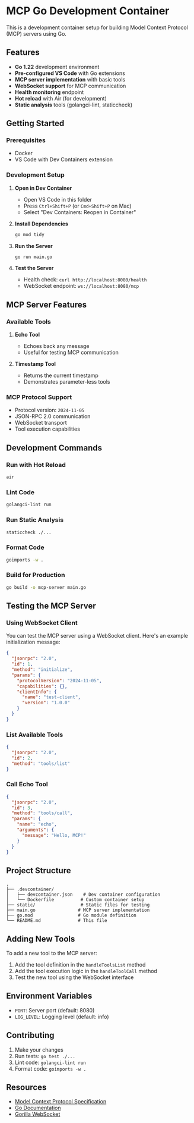 # MCP Go Development Container

This is a development container setup for building Model Context Protocol (MCP) servers using Go.

## Features

- **Go 1.22** development environment
- **Pre-configured VS Code** with Go extensions
- **MCP server implementation** with basic tools
- **WebSocket support** for MCP communication
- **Health monitoring** endpoint
- **Hot reload** with Air (for development)
- **Static analysis** tools (golangci-lint, staticcheck)

## Getting Started

### Prerequisites

- Docker
- VS Code with Dev Containers extension

### Development Setup

1. **Open in Dev Container**
   - Open VS Code in this folder
   - Press `Ctrl+Shift+P` (or `Cmd+Shift+P` on Mac)
   - Select "Dev Containers: Reopen in Container"

2. **Install Dependencies**
   ```bash
   go mod tidy
   ```

3. **Run the Server**
   ```bash
   go run main.go
   ```

4. **Test the Server**
   - Health check: `curl http://localhost:8080/health`
   - WebSocket endpoint: `ws://localhost:8080/mcp`

## MCP Server Features

### Available Tools

1. **Echo Tool**
   - Echoes back any message
   - Useful for testing MCP communication

2. **Timestamp Tool**
   - Returns the current timestamp
   - Demonstrates parameter-less tools

### MCP Protocol Support

- Protocol version: `2024-11-05`
- JSON-RPC 2.0 communication
- WebSocket transport
- Tool execution capabilities

## Development Commands

### Run with Hot Reload
```bash
air
```

### Lint Code
```bash
golangci-lint run
```

### Run Static Analysis
```bash
staticcheck ./...
```

### Format Code
```bash
goimports -w .
```

### Build for Production
```bash
go build -o mcp-server main.go
```

## Testing the MCP Server

### Using WebSocket Client

You can test the MCP server using a WebSocket client. Here's an example initialization message:

```json
{
  "jsonrpc": "2.0",
  "id": 1,
  "method": "initialize",
  "params": {
    "protocolVersion": "2024-11-05",
    "capabilities": {},
    "clientInfo": {
      "name": "test-client",
      "version": "1.0.0"
    }
  }
}
```

### List Available Tools

```json
{
  "jsonrpc": "2.0",
  "id": 2,
  "method": "tools/list"
}
```

### Call Echo Tool

```json
{
  "jsonrpc": "2.0",
  "id": 3,
  "method": "tools/call",
  "params": {
    "name": "echo",
    "arguments": {
      "message": "Hello, MCP!"
    }
  }
}
```

## Project Structure

```
.
├── .devcontainer/
│   ├── devcontainer.json    # Dev container configuration
│   └── Dockerfile          # Custom container setup
├── static/                 # Static files for testing
├── main.go                # MCP server implementation
├── go.mod                 # Go module definition
└── README.md              # This file
```

## Adding New Tools

To add a new tool to the MCP server:

1. Add the tool definition in the `handleToolsList` method
2. Add the tool execution logic in the `handleToolCall` method
3. Test the new tool using the WebSocket interface

## Environment Variables

- `PORT`: Server port (default: 8080)
- `LOG_LEVEL`: Logging level (default: info)

## Contributing

1. Make your changes
2. Run tests: `go test ./...`
3. Lint code: `golangci-lint run`
4. Format code: `goimports -w .`

## Resources

- [Model Context Protocol Specification](https://spec.modelcontextprotocol.io/)
- [Go Documentation](https://golang.org/doc/)
- [Gorilla WebSocket](https://github.com/gorilla/websocket)